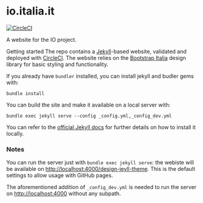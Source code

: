 # io.italia.it

[![CircleCI](https://circleci.com/gh/pagopa/io.italia.it.svg?style=svg)](https://circleci.com/gh/pagopa/io.italia.it)

A website for the IO project.

Getting started
The repo contains a [Jekyll](https://jekyllrb.com/)-based website, validated and deployed with [CircleCI](https://circleci.com/gh/teamdigitale/io.italia.it). The website relies on the [Bootstrap Italia](https://italia.github.io/bootstrap-italia/) design library for basic styling and functionality.

If you already have `bundler` installed, you can install jekyll and budler gems with:

`bundle install`

You can build the site and make it available on a local server with:

`bundle exec jekyll serve --config _config.yml,_config_dev.yml`

You can refer to the [official Jekyll docs](https://jekyllrb.com/docs/) for further details on how to install it locally.

<!-- markdownlint-disable-next-line -->
### Notes

You can run the server just with `bundle exec jekyll serve`: the webiste will be available on <http://localhost:4000/design-jeyll-theme>. This is the default settings to allow usage with GitHub pages.

The aforementioned addition of `_config_dev.yml` is needed to run the server on <http://localhost:4000> without any subpath.
